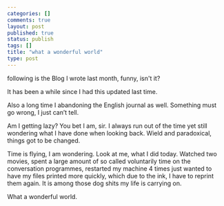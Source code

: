 ```yaml
--- 
categories: []
comments: true
layout: post
published: true
status: publish
tags: []
title: "what a wonderful world"
type: post
---
```

<div id="msgcns!3725CC0EE38B1F6!376" class="bvMsg">following is the Blog I wrote last month, funny, isn't it?

It has been a while since I had this updated last time.

Also a long time I abandoning the English journal as well. Something must go wrong, I just can’t tell.

Am I getting lazy? You bet I am, sir. I always run out of the time yet still wondering what I have done when looking back. Wield and paradoxical, things got to be changed.

Time is flying, I am wondering. Look at me, what I did today. Watched two movies, spent a large amount of so called voluntarily time on the conversation programmes, restarted my machine 4 times just wanted to have my files printed more quickly, which due to the ink, I have to reprint them again. It is among those dog shits my life is carrying on.

What a wonderful world.</div>
